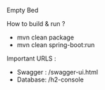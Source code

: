 Empty Bed 


How to build & run ?

* mvn clean package
* mvn clean spring-boot:run


Important URLS :
* Swagger : /swagger-ui.html
* Database: /h2-console